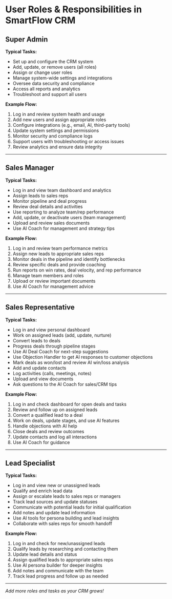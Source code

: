 # User Roles & Responsibilities in SmartFlow CRM

## Super Admin

**Typical Tasks:**
- Set up and configure the CRM system
- Add, update, or remove users (all roles)
- Assign or change user roles
- Manage system-wide settings and integrations
- Oversee data security and compliance
- Access all reports and analytics
- Troubleshoot and support all users

**Example Flow:**
1. Log in and review system health and usage
2. Add new users and assign appropriate roles
3. Configure integrations (e.g., email, AI, third-party tools)
4. Update system settings and permissions
5. Monitor security and compliance logs
6. Support users with troubleshooting or access issues
7. Review analytics and ensure data integrity

---

## Sales Manager

**Typical Tasks:**
- Log in and view team dashboard and analytics
- Assign leads to sales reps
- Monitor pipeline and deal progress
- Review deal details and activities
- Use reporting to analyze team/rep performance
- Add, update, or deactivate users (team management)
- Upload and review sales documents
- Use AI Coach for management and strategy tips

**Example Flow:**
1. Log in and review team performance metrics
2. Assign new leads to appropriate sales reps
3. Monitor deals in the pipeline and identify bottlenecks
4. Review specific deals and provide coaching
5. Run reports on win rates, deal velocity, and rep performance
6. Manage team members and roles
7. Upload or review important documents
8. Use AI Coach for management advice

---

## Sales Representative

**Typical Tasks:**
- Log in and view personal dashboard
- Work on assigned leads (add, update, nurture)
- Convert leads to deals
- Progress deals through pipeline stages
- Use AI Deal Coach for next-step suggestions
- Use Objection Handler to get AI responses to customer objections
- Mark deals as won/lost and review AI win/loss analysis
- Add and update contacts
- Log activities (calls, meetings, notes)
- Upload and view documents
- Ask questions to the AI Coach for sales/CRM tips

**Example Flow:**
1. Log in and check dashboard for open deals and tasks
2. Review and follow up on assigned leads
3. Convert a qualified lead to a deal
4. Work on deals, update stages, and use AI features
5. Handle objections with AI help
6. Close deals and review outcomes
7. Update contacts and log all interactions
8. Use AI Coach for guidance

---

## Lead Specialist

**Typical Tasks:**
- Log in and view new or unassigned leads
- Qualify and enrich lead data
- Assign or escalate leads to sales reps or managers
- Track lead sources and update statuses
- Communicate with potential leads for initial qualification
- Add notes and update lead information
- Use AI tools for persona building and lead insights
- Collaborate with sales reps for smooth handoff

**Example Flow:**
1. Log in and check for new/unassigned leads
2. Qualify leads by researching and contacting them
3. Update lead details and status
4. Assign qualified leads to appropriate sales reps
5. Use AI persona builder for deeper insights
6. Add notes and communicate with the team
7. Track lead progress and follow up as needed

---

*Add more roles and tasks as your CRM grows!* 